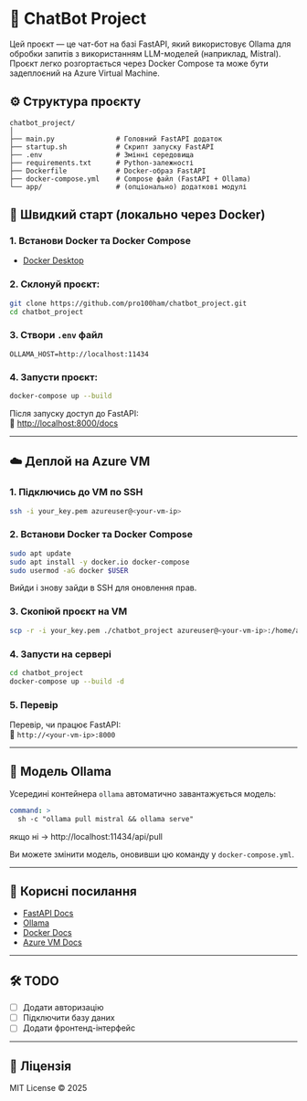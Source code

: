 # 🤖 ChatBot Project

Цей проєкт — це чат-бот на базі FastAPI, який використовує Ollama для обробки запитів з використанням LLM-моделей (наприклад, Mistral). Проєкт легко розгортається через Docker Compose та може бути задеплоєний на Azure Virtual Machine.

## ⚙️ Структура проєкту

```
chatbot_project/
│
├── main.py               # Головний FastAPI додаток
├── startup.sh            # Скрипт запуску FastAPI
├── .env                  # Змінні середовища
├── requirements.txt      # Python-залежності
├── Dockerfile            # Docker-образ FastAPI
├── docker-compose.yml    # Compose файл (FastAPI + Ollama)
└── app/                  # (опціонально) додаткові модулі
```

## 🚀 Швидкий старт (локально через Docker)

### 1. Встанови Docker та Docker Compose

- [Docker Desktop](https://www.docker.com/products/docker-desktop)

### 2. Склонуй проєкт:

```bash
git clone https://github.com/pro100ham/chatbot_project.git
cd chatbot_project
```

### 3. Створи `.env` файл

```env
OLLAMA_HOST=http://localhost:11434
```

### 4. Запусти проєкт:

```bash
docker-compose up --build
```

Після запуску доступ до FastAPI:  
📍 [http://localhost:8000/docs](http://localhost:8000/docs)

---

## ☁️ Деплой на Azure VM

### 1. Підключись до VM по SSH

```bash
ssh -i your_key.pem azureuser@<your-vm-ip>
```

### 2. Встанови Docker та Docker Compose

```bash
sudo apt update
sudo apt install -y docker.io docker-compose
sudo usermod -aG docker $USER
```

Вийди і знову зайди в SSH для оновлення прав.

### 3. Скопіюй проєкт на VM

```bash
scp -r -i your_key.pem ./chatbot_project azureuser@<your-vm-ip>:/home/azureuser/
```

### 4. Запусти на сервері

```bash
cd chatbot_project
docker-compose up --build -d
```

### 5. Перевір

Перевір, чи працює FastAPI:  
📍 `http://<your-vm-ip>:8000`

---

## 🧠 Модель Ollama

Усередині контейнера `ollama` автоматично завантажується модель:

```yaml
command: >
  sh -c "ollama pull mistral && ollama serve"
```
якщо ні -> http://localhost:11434/api/pull

Ви можете змінити модель, оновивши цю команду у `docker-compose.yml`.

---

## 🔗 Корисні посилання

- [FastAPI Docs](https://fastapi.tiangolo.com/)
- [Ollama](https://ollama.com/)
- [Docker Docs](https://docs.docker.com/)
- [Azure VM Docs](https://learn.microsoft.com/en-us/azure/virtual-machines/)

---

## 🛠 TODO

- [ ] Додати авторизацію
- [ ] Підключити базу даних
- [ ] Додати фронтенд-інтерфейс

---

## 📄 Ліцензія

MIT License © 2025